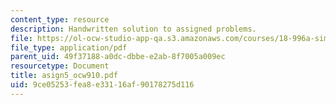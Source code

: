 ```yaml
---
content_type: resource
description: Handwritten solution to assigned problems.
file: https://ol-ocw-studio-app-qa.s3.amazonaws.com/courses/18-996a-simplicity-theory-spring-2004/9ce05253fea8e33116af90178275d116_asign5_ocw910.pdf
file_type: application/pdf
parent_uid: 49f37188-a0dc-dbbe-e2ab-8f7005a009ec
resourcetype: Document
title: asign5_ocw910.pdf
uid: 9ce05253-fea8-e331-16af-90178275d116
---
```


